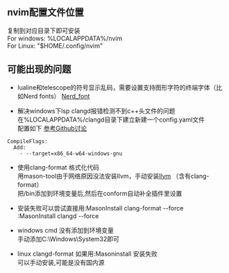 ## nvim配置文件位置
复制到对应目录下即可安装  
For windows: %LOCALAPPDATA%/nvim  
For Linux: "$HOME/.config/nvim"  

## 可能出现的问题
- lualine和telescope的符号显示乱码，需要设置支持图形字符的终端字体（比如Nerd fonts） 
[Nerd_font](https://www.nerdfonts.com/)  
  

- 解决windows下lsp clangd报错检测不到c++头文件的问题  
在%LOCALAPPDATA%/clangd目录下建立新建一个config.yaml文件  
配置如下  [参考Github讨论](https://github.com/clangd/clangd/issues/537#issuecomment-1479544442)  
```  
CompileFlags:  
  Add:
    - --target=x86_64-w64-windows-gnu
```  
- 使用clang-format 格式化代码  
用mason-tool由于网络原因没法安装llvm，手动安装[llvm](https://github.com/llvm/llvm-project/releases/)  （含有clang-format）  
把/bin添加到环境变量后,然后在conform自动补全插件里设置    

- 安装失败可以尝试直接用:MasonInstall clang-format --force  
:MasonInstall clangd --force  

- windows cmd 没有添加到环境变量  
手动添加C:\Windows\System32即可  
- linux clangd-format 如果用:Masoninstall 安装失败  
可以手动安装,可能是没有国内源  

